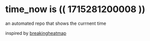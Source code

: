 # time_now is (( 1715281200008 ))

an automated repo that shows the currnent time

inspired by [breakingheatmap](https://github.com/breakingheatmap/breakingheatmap)